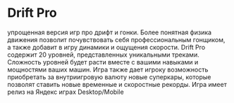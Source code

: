 # Drift Pro
упрощенная версия игр про дрифт и гонки. Более понятная физика движения позволит почувствовать себя профессиональным гонщиком, а также добавит в игру динамики и ощущения скорости. Drift Pro содержит 20 уровней, представленных уникальными треками. Сложность уровней будет расти вместе с вашими навыками и мощностями ваших машин. Игра также дает игроку возможность приобретать за внутриигровую валюту новые суперкары, которые позволят ставить новые временные и скоростные рекорды.
Игра имеет релиз на Яндекс играх Desktop/Mobile
